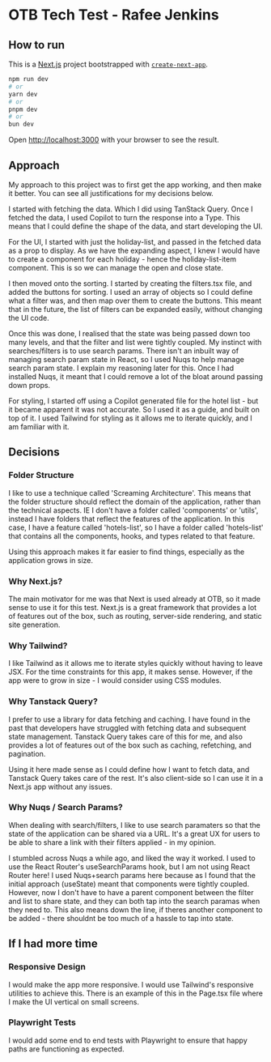 # OTB Tech Test - Rafee Jenkins

## How to run

This is a [Next.js](https://nextjs.org) project bootstrapped with [`create-next-app`](https://nextjs.org/docs/app/api-reference/cli/create-next-app).
```bash
npm run dev
# or
yarn dev
# or
pnpm dev
# or
bun dev
```

Open [http://localhost:3000](http://localhost:3000) with your browser to see the result.

## Approach
My approach to this project was to first get the app working, and then make it better. You can see all justifications for my decisions below.

I started with fetching the data. Which I did using TanStack Query.
Once I fetched the data, I used Copilot to turn the response into a Type. This means that I could define the shape of the data, and start developing the UI.

For the UI, I started with just the holiday-list, and passed in the fetched data as a prop to display. As we have the expanding aspect, I knew I would have
to create a component for each holiday - hence the holiday-list-item component. This is so we can manage the open and close state. 

I then moved onto the sorting. I started by creating the filters.tsx file, and added the buttons for sorting.
I used an array of objects so I could define what a filter was, and then map over them to create the buttons. 
This meant that in the future, the list of filters can be expanded easily, without changing the UI code.

Once this was done, I realised that the state was being passed down too many levels, and that the filter and list were tightly coupled.
My instinct with searches/filters is to use search params. There isn't an inbuilt way of managing search param state in React, so I used Nuqs to help manage search param state.
I explain my reasoning later for this. Once I had installed Nuqs, it meant that I could remove a lot of the bloat around passing down props.

For styling, I started off using a Copilot generated file for the hotel list - but it became apparent it was not accurate. So I used it as a guide, and built on top of it.
I used Tailwind for styling as it allows me to iterate quickly, and I am familiar with it.

## Decisions

### Folder Structure

I like to use a technique called 'Screaming Architecture'. This means that the folder structure should reflect the domain of the application, rather than the technical aspects.
IE I don't have a folder called 'components' or 'utils', instead I have folders that reflect the features of the application.
In this case, I have a feature called 'hotels-list', so I have a folder called 'hotels-list' that contains all the components, hooks, and types related to that feature.

Using this approach makes it far easier to find things, especially as the application grows in size.

### Why Next.js?

The main motivator for me was that Next is used already at OTB, so it made sense to use it for this test.
Next.js is a great framework that provides a lot of features out of the box, such as routing, server-side rendering, and static site generation.

### Why Tailwind?

I like Tailwind as it allows me to iterate styles quickly without having to leave JSX. For the time constraints for this app, it makes sense. 
However, if the app were to grow in size - I would consider using CSS modules.

### Why Tanstack Query?
I prefer to use a library for data fetching and caching. I have found in the past that developers have struggled with
fetching data and subsequent state management. Tanstack Query takes care of this for me, and also provides a lot of features out of the box such as caching, refetching, and pagination.

Using it here made sense as I could define how I want to fetch data, and Tanstack Query takes care of the rest. It's also client-side so I can use it in a Next.js app without any issues.

### Why Nuqs / Search Params?
When dealing with search/filters, I like to use search paramaters so that the state of the application can be shared via a URL. 
It's a great UX for users to be able to share a link with their filters applied - in my opinion.

I stumbled across Nuqs a while ago, and liked the way it worked. I used to use the React Router's useSearchParams hook, but I am not using React Router here!
I used Nuqs+search params here because as I found that the initial approach (useState) meant that components were tightly coupled. 
However, now I don't have to have a parent component between the filter and list to share state, and they can both tap into the search paramas when they need to.
This also means down the line, if theres another component to be added - there shouldnt be too much of a hassle to tap into state.

## If I had more time

### Responsive Design
I would make the app more responsive. I would use Tailwind's responsive utilities to achieve this.
There is an example of this in the Page.tsx file where I make the UI vertical on small screens.

### Playwright Tests
I would add some end to end tests with Playwright to ensure that happy paths are functioning as expected.
